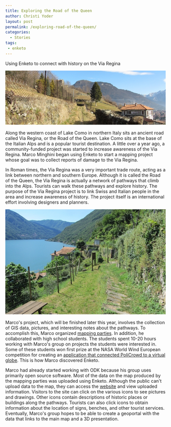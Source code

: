 ```yaml
---
title: Exploring the Road of the Queen
author: Christi Yoder
layout: post
permalink: /exploring-road-of-the-queen/
categories:
  - Stories
tags:
 - enketo
---
```


Using Enketo to connect with history on the Via Regina

![Via Regina](../files/2015/04/via-regina2.jpg "Via Regina")

Along the western coast of Lake Como in northern Italy sits an ancient road called Via Regina, or the Road of the Queen. Lake Como sits at the base of the Italian Alps and is a popular tourist destination. A little over a year ago, a community-funded project was started to increase awareness of the Via Regina. Marco Minghini began using Enketo to start a mapping project whose goal was to collect reports of damage to the Via Regina.

In Roman times, the Via Regina was a very important trade route, acting as a link between northern and southern Europe. Although it is called the Road of the Queen, the Via Regina is actually a network of pathways that climb into the Alps. Tourists can walk these pathways and explore history. The purpose of the Via Regina project is to link Swiss and Italian people in the area and increase awareness of history. The project itself is an international effort involving designers and planners.

![Via Regina](../files/2015/04/via-regina1.jpg "Via Regina")

Marco's project, which will be finished later this year, involves the collection of GIS data, pictures, and interesting notes about the pathways. To accomplish this, Marco organized [mapping parties](http://viaregina.como.polimi.it/mapparty/). In addition, he collaborated with high school students. The students spent 10-20 hours working with Marco's group on projects the students were interested in. Some of these students won first prize at the NASA World Wind European competition for creating an [application that connected PoliCrowd to a virtual globe](http://geomobile.como.polimi.it/policrowd2.0/). This is how Marco discovered Enketo.

Marco had already started working with ODK because his group uses primarily open source software. Most of the data on the map produced by the mapping parties was uploaded using Enketo. Although the public can't upload data to the map, they can access the [website](http://viaregina.como.polimi.it/mapparty/) and view uploaded information. Visitors to the site can click on the various icons to see pictures and drawings. Other icons contain descriptions of historic places or buildings along the pathways. Tourists can also click icons to obtain information about the location of signs, benches, and other tourist services. Eventually, Marco's group hopes to be able to create a geoportal with the data that links to the main map and a 3D presentation.

